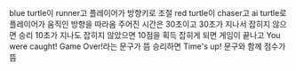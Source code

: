 blue turtle이 runner고 플레이어가 방향키로 조절
red turtle이 chaser고 ai turtle로 플레이어가 움직인 방향을 따라옴
주어진 시간은 30초이고 30초가 지나서 잡히지 않으면 승리
10초가 지나도 잡히지 않았으면 10점을 획득
잡히게 되면 게임이 끝나고 You were caught! Game Over!라는 문구가 뜸
승리하면 Time's up! 문구와 함께 점수가 뜸
